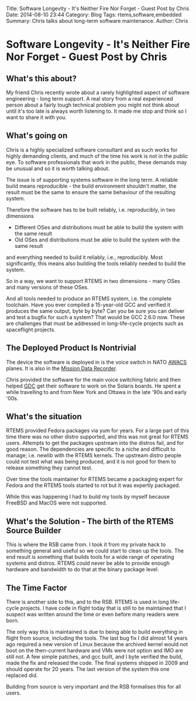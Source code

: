 Title: Software Longevity - It's Neither Fire Nor Forget - Guest Post by Chris
Date: 2014-08-10 23:44
Category: Blog
Tags: rtems,software,embedded
Summary: Chris talks about long-term software maintenance.
Author: Chris

Software Longevity - It's Neither Fire Nor Forget - Guest Post by Chris
===============================================================

What's this about?
------------------

My friend Chris recently wrote about a rarely highlighted aspect
of software engineering - long term support. A real story from a
real experienced person about a fairly tough technical problem you
might not think about until it's too late is always worth listening
to. It made me stop and think so I want to share it with you.

What's going on
---------------

Chris is a highly specialized software consultant and as such works
for highly demanding clients, and much of the time his work is not
in the public eye. To software professionals that work in the public,
these demands may be unusual and so it is worth talking about.

The issue is of supporting systems software in the long term.  A
reliable build means reproducible - the build environment shouldn't
matter, the result must be the same to ensure the same behaviour
of the resulting system.

Therefore the software has to be built reliably, i.e. reproducibly,
in two dimensions

  *  Different OSes and distributions must be able to build the system with the same result
  *  Old OSes and distributions must be able to build the system with the same result

and everything needed to build it reliably, i.e., reproducibly.
Most significantly, this means also building the tools reliably
needed to build the system. 

So in a way, we want to support RTEMS in two dimensions - many OSes
and many versions of these OSes.

And all tools needed to produce an RTEMS system, i.e. the complete
toolchain. Have you ever compiled a 15-year-old GCC and verified
it produces the same output, byte by byte? Can you be sure you can
deliver and test a bugfix for such a system? That would be GCC 2.6.0
now. These are challenges that must be addressed in long-life-cycle
projects such as spaceflight projects.

The Deployed Product Is Nontrivial
----------------------------------

The device the software is deployed in is the voice switch in NATO 
[AWACS](http://en.wikipedia.org/wiki/Airborne_early_warning_and_control) planes.
It is also in the [Mission Data Recorder](http://www.generaldynamics.com/news/press-releases/detail.cfm?customel_dataPageID_1811=17202).

Chris provided the software for the main voice switching fabric and
then helped [GDC](http://www.gdcanada.com/) get their software to work on the Solaris boards.
He spent a while travelling to and from New York and Ottawa in the
late '90s and early '00s.

What's the situation
--------------------

RTEMS provided Fedora packages via yum for years. For a large part
of this time there was no other distro supported, and this was not
great for RTEMS users. Attempts to get the packages upstream into
the distros fail, and for good reason. The dependencies are specific
to a niche and difficult to manage; i.e. newlib with the RTEMS
kernels.  The upstream distro people could not test what was being
produced, and it is not good for them to release something they
cannot test.

Over time the tools maintainer for RTEMS became a packaging expert
for Fedora and the RTEMS tools started to rot but it was expertly
packaged.

While this was happening I had to build my tools by myself
because FreeBSD and MacOS were not supported.

What's the Solution - The birth of the RTEMS Source Builder
-----------------------------------------------------------

This is where the RSB came from. I took it from my private hack to
something general and useful so we could start to clean up the
tools. The end result is something that builds tools for a wide
range of operating systems and distros. RTEMS could never be able
to provide enough hardware and bandwidth to do that at the binary
package level.

The Time Factor
--------------------------------------------------

There is another side to this, and to the RSB. RTEMS is used in
long life-cycle projects. I have code in flight today that is still
to be maintained that I suspect was written around the time or even
before many readers were born.

The only way this is maintained is due to being able to build
everything in flight from source, including the tools. The last bug
fix I did almost 14 years ago required a new version of Linux because
the archived kernel would not boot on the then-current hardware and
VMs were not option and IMO are still not.  A few simple patches,
and gcc built, and I byte verified the build, made the fix and
released the code. The final systems shipped in 2009 and should
operate for 20 years. The last version of the system this one
replaced did.

Building from source is very important and the RSB formalises this
for all users.


